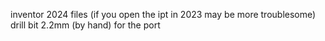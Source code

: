 inventor 2024 files (if you open the ipt in 2023 may be more troublesome)
drill bit 2.2mm (by hand) for the port
